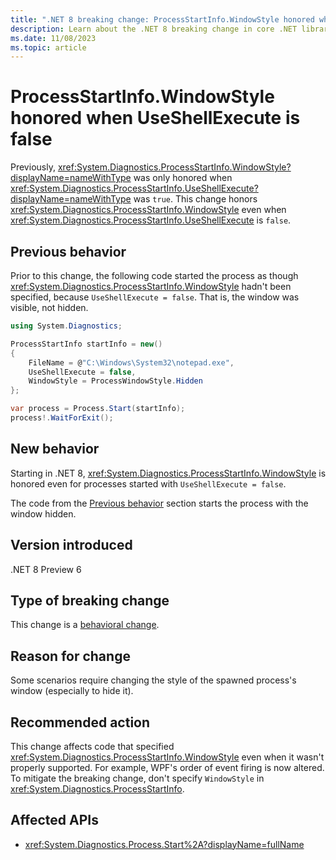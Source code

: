 ```yaml
---
title: ".NET 8 breaking change: ProcessStartInfo.WindowStyle honored when UseShellExecute is false"
description: Learn about the .NET 8 breaking change in core .NET libraries where ProcessStartInfo.WindowStyle is now honored even when UseShellExecute is false.
ms.date: 11/08/2023
ms.topic: article
---
```

# ProcessStartInfo.WindowStyle honored when UseShellExecute is false

Previously, <xref:System.Diagnostics.ProcessStartInfo.WindowStyle?displayName=nameWithType> was only honored when <xref:System.Diagnostics.ProcessStartInfo.UseShellExecute?displayName=nameWithType> was `true`. This change honors <xref:System.Diagnostics.ProcessStartInfo.WindowStyle> even when <xref:System.Diagnostics.ProcessStartInfo.UseShellExecute> is `false`.

## Previous behavior

Prior to this change, the following code started the process as though <xref:System.Diagnostics.ProcessStartInfo.WindowStyle> hadn't been specified, because `UseShellExecute = false`. That is, the window was visible, not hidden.

```csharp
using System.Diagnostics;

ProcessStartInfo startInfo = new()
{
    FileName = @"C:\Windows\System32\notepad.exe",
    UseShellExecute = false,
    WindowStyle = ProcessWindowStyle.Hidden
};

var process = Process.Start(startInfo);
process!.WaitForExit();
```

## New behavior

Starting in .NET 8, <xref:System.Diagnostics.ProcessStartInfo.WindowStyle> is honored even for processes started with `UseShellExecute = false`.

The code from the [Previous behavior](#previous-behavior) section starts the process with the window hidden.

## Version introduced

.NET 8 Preview 6

## Type of breaking change

This change is a [behavioral change](../../categories.md#behavioral-change).

## Reason for change

Some scenarios require changing the style of the spawned process's window (especially to hide it).

## Recommended action

This change affects code that specified <xref:System.Diagnostics.ProcessStartInfo.WindowStyle> even when it wasn't properly supported. For example, WPF's order of event firing is now altered. To mitigate the breaking change, don't specify `WindowStyle` in <xref:System.Diagnostics.ProcessStartInfo>.

## Affected APIs

- <xref:System.Diagnostics.Process.Start%2A?displayName=fullName>
